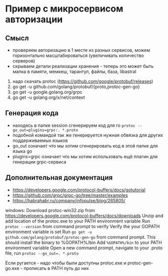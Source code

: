 # Пример с микросервисом авторизации

## Смысл

* проверяем авторизацию в 1 месте из разных сервисов, можем горизонтально масштабироваться (увеличивать количество серверов)
* скрываем детали реализации хранения - теперь это может быть мапка в памяти, мемкеш, тарантул, файлы, база, libastral

1. надо скачать protoc (<https://github.com/google/protobuf/releases>)
2. go get -u github.com/golang/protobuf/{proto,protoc-gen-go}
3. go get -u google.golang.org/grpc
4. go get -u golang.org/x/net/context

## Генерация кода

* находясь в папке session сгенерируем код для го `protoc --go_out=plugins=grpc:. *.proto`
* подобной командой так же генерируется нужная обвязка для других поддерживаемых языков
* go_out означает что мы хотим сгенерировать код в этой папке для языка go
* plugins=grpc означает что мы хотим использовать ещё плагин для генерации grpc-сервиса

## Дополнительная документация

* <https://developers.google.com/protocol-buffers/docs/gotutorial>
* <https://github.com/grpc/grpc-go/tree/master/examples>
* <https://habrahabr.ru/company/infopulse/blog/265805/>

windows:
Download protoc-win32.zip from <https://developers.google.com/protocol-buffers/docs/downloads>
Unzip and add location of the protoc.exe to your PATH environment variable
Run `protoc --version` from command prompt to verify
Verify the your GOPATH environment variable is set
Run `go get -u github.com/golang/protobuf/protoc-gen-go` from command prompt. This should install the binary to %GOPATH%/bin
Add `%GOPATH%/bin` to your PATH environment variable
Open a new command prompt, navigate to your .proto file, run `protoc --go_out=. *.proto`

Если ругается - надо чтобы были доступны protoc.exe и protoc-gen-go.exe - прописать в PATH путь до них
